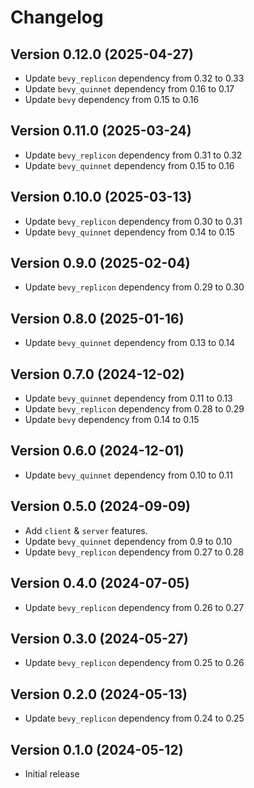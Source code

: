 # Changelog

## Version 0.12.0 (2025-04-27)

- Update `bevy_replicon` dependency from 0.32 to 0.33
- Update `bevy_quinnet` dependency from 0.16 to 0.17
- Update `bevy` dependency from 0.15 to 0.16

## Version 0.11.0 (2025-03-24)

- Update `bevy_replicon` dependency from 0.31 to 0.32
- Update `bevy_quinnet` dependency from 0.15 to 0.16

## Version 0.10.0 (2025-03-13)

- Update `bevy_replicon` dependency from 0.30 to 0.31
- Update `bevy_quinnet` dependency from 0.14 to 0.15

## Version 0.9.0 (2025-02-04)

- Update `bevy_replicon` dependency from 0.29 to 0.30

## Version 0.8.0 (2025-01-16)

- Update `bevy_quinnet` dependency from 0.13 to 0.14

## Version 0.7.0 (2024-12-02)

- Update `bevy_quinnet` dependency from 0.11 to 0.13
- Update `bevy_replicon` dependency from 0.28 to 0.29
- Update `bevy` dependency from 0.14 to 0.15

## Version 0.6.0 (2024-12-01)

- Update `bevy_quinnet` dependency from 0.10 to 0.11

## Version 0.5.0 (2024-09-09)

- Add `client` & `server` features.
- Update `bevy_quinnet` dependency from 0.9 to 0.10
- Update `bevy_replicon` dependency from 0.27 to 0.28

## Version 0.4.0 (2024-07-05)

- Update `bevy_replicon` dependency from 0.26 to 0.27

## Version 0.3.0 (2024-05-27)

- Update `bevy_replicon` dependency from 0.25 to 0.26

## Version 0.2.0 (2024-05-13)

- Update `bevy_replicon` dependency from 0.24 to 0.25

## Version 0.1.0 (2024-05-12)

- Initial release